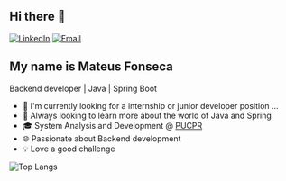 ## Hi there 👋

[![LinkedIn](https://img.shields.io/badge/LinkedIn-blue?style=flat-square&logo=linkedin)](https://www.linkedin.com/in/mateus-fprog/)
[![Email](https://img.shields.io/badge/Email-D14836?style=flat-square&logo=gmail&logoColor=white)](mailto:mateus102006@hotmail.com)

## My name is Mateus Fonseca 
Backend developer | Java | Spring Boot

- 🔭 I'm currently looking for a internship or junior developer position ...
- 🌱 Always looking to learn more about the world of Java and Spring
- 🎓 System Analysis and Development @ [PUCPR](https://www.pucpr.br/)
- 🌐 Passionate about Backend development
- 💡 Love a good challenge

![Top Langs](https://github-readme-stats.vercel.app/api/top-langs/?username=mateusf-prog&layout=compact)
